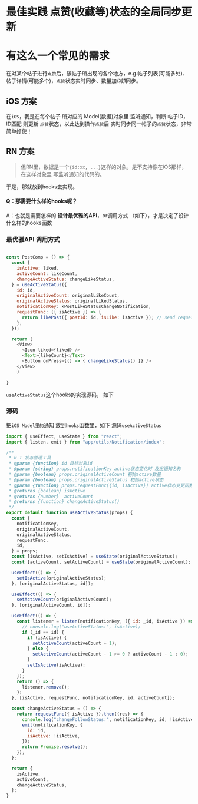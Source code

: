 # 最佳实践 点赞(收藏等)状态的全局同步更新



# 有这么一个常见的需求

在对某个帖子进行`点赞`后，该帖子所出现的各个地方，e.g.帖子列表(可能多处)、帖子详情(可能多个)，`点赞`状态实时同步、数量加/减1同步。

## iOS 方案
在`iOS`，我是在每个帖子 所对应的 Model(数据)对象里 监听通知，判断 帖子ID，ID匹配 则更新 `点赞`状态，以此达到操作`点赞`后 实时同步同一帖子的`点赞`状态，非常简单好使！


## RN 方案
> 但RN里，数据是一个`{id:xx, ...}`这样的对象，是不支持像在iOS那样，在这样对象里 写监听通知的代码的。

于是，那就放到hooks去实现。

#### Q：那需要什么样的hooks呢？

A：也就是需要怎样的 **设计最优雅的API**，or调用方式 （如下），才是决定了设计什么样的hooks函数


### **最优雅API** 调用方式
```javascript

const PostComp = () => {
  const {
    isActive: liked,
    activeCount: likeCount,
    changeActiveStatus: changeLikeStatus,
  } = useActiveStatus({
    id: id,
    originalActiveCount: originalLikeCount,
    originalActiveStatus: originalLikedStatus,
    notificationKey: kPostLikeStatusChangeNotification,
    requestFunc: ({ isActive }) => {
      return likePost({ postId: id, isLike: isActive }); // send request to toggle liked status
    },
  });

  return (
  	<View>
  	  <Icon liked={liked} />
	  <Text>{likeCount}</Text>
	  <Button onPress={() => { changeLikeStatus() }} />
  	</View>
  	)

}

```

`useActiveStatus`这个hooks的实现源码， 如下

### 源码

把`iOS Model里的`通知 放到`hooks`函数里，如下 源码`useActiveStatus`

```javascript
import { useEffect, useState } from "react";
import { listen, emit } from "app/utils/Notification/index";

/**
 * 0 1 状态管理工具
 * @param {function} id 目标对象id
 * @param {string} props.notificationKey active状态变化时 发出通知名称
 * @param {boolean} props.originalActiveCount 初始active数量
 * @param {boolean} props.originalActiveStatus 初始active状态
 * @param {function} props.requestFunc({id, isActive}) active状态变更函数
 * @returns {boolean} isActive
 * @returns {number}  activeCount
 * @returns {function} changeActiveStatus()
 */
export default function useActiveStatus(props) {
  const {
    notificationKey,
    originalActiveCount,
    originalActiveStatus,
    requestFunc,
    id,
  } = props;
  const [isActive, setIsActive] = useState(originalActiveStatus);
  const [activeCount, setActiveCount] = useState(originalActiveCount);

  useEffect(() => {
    setIsActive(originalActiveStatus);
  }, [originalActiveStatus, id]);

  useEffect(() => {
    setActiveCount(originalActiveCount);
  }, [originalActiveCount, id]);

  useEffect(() => {
    const listener = listen(notificationKey, ({ id: _id, isActive }) => {
      // console.log("useActiveStatus:", isActive);
      if (_id == id) {
        if (isActive) {
          setActiveCount(activeCount + 1);
        } else {
          setActiveCount(activeCount - 1 >= 0 ? activeCount - 1 : 0);
        }
        setIsActive(isActive);
      }
    });
    return () => {
      listener.remove();
    };
  }, [isActive, requestFunc, notificationKey, id, activeCount]);

  const changeActiveStatus = () => {
    return requestFunc({ isActive }).then((res) => {
      console.log("changeFollowStatus:", notificationKey, id, !isActive);
      emit(notificationKey, {
        id: id,
        isActive: !isActive,
      });
      return Promise.resolve();
    });
  };

  return {
    isActive,
    activeCount,
    changeActiveStatus,
  };
}

```


